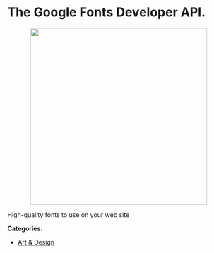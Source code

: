 # The Google Fonts Developer API.
<p align="center">
    <img width="400" src="https://raw.githubusercontent.com/apis-list/apis-list/apis/the-google-fonts-developer-api/logo_256x256.png" />
</p>

High-quality fonts to use on your web site



**Categories**:

- [Art & Design](https://github.com/apis-list/apis-list#art-and-design)



